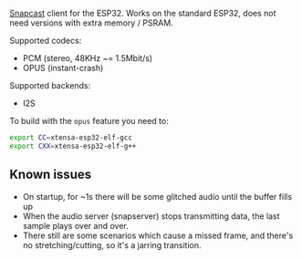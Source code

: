 [Snapcast](https://github.com/badaix/snapcast) client for the ESP32. Works on the standard ESP32, does not need versions with extra memory / PSRAM.

Supported codecs:
- PCM (stereo, 48KHz ~= 1.5Mbit/s)
- OPUS (instant-crash)

Supported backends:
- I2S


To build with the `opus` feature you need to:
```bash
export CC=xtensa-esp32-elf-gcc
export CXX=xtensa-esp32-elf-g++
```

## Known issues

- On startup, for ~1s there will be some glitched audio until the buffer fills up
- When the audio server (snapserver) stops transmitting data, the last sample plays over and over.
- There still are some scenarios which cause a missed frame, and there's no stretching/cutting, so it's a jarring transition.
